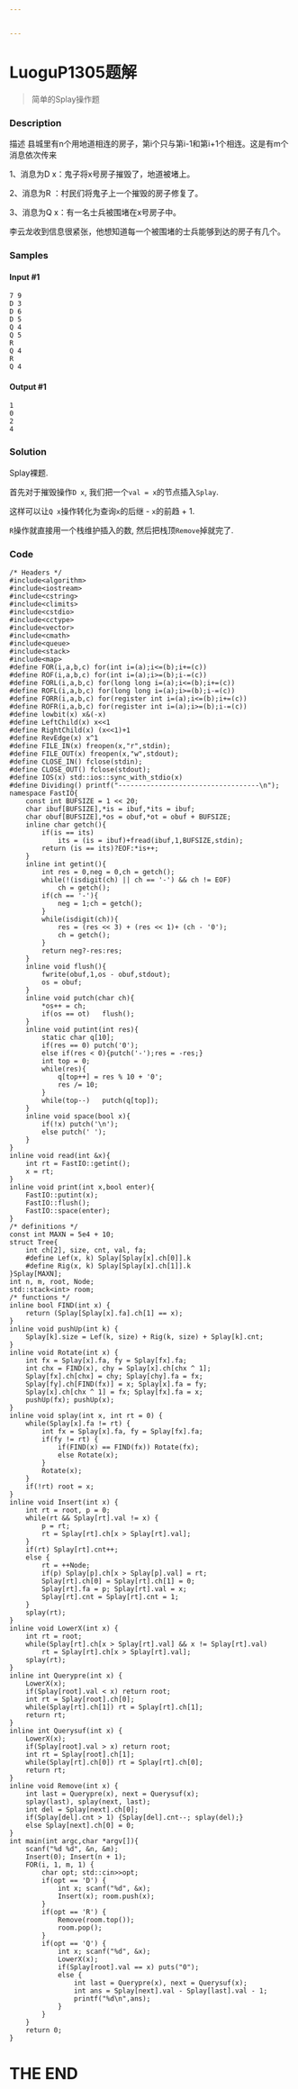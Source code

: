 ```yaml
---


---
```


<h1 id="luogup1305题解">LuoguP1305题解</h1>
<blockquote>
<p>简单的Splay操作题</p>
</blockquote>
<!--more-->
<h3 id="description">Description</h3>
<p>描述 县城里有n个用地道相连的房子，第i个只与第i-1和第i+1个相连。这是有m个消息依次传来</p>
<p>1、消息为D x：鬼子将x号房子摧毁了，地道被堵上。</p>
<p>2、消息为R ：村民们将鬼子上一个摧毁的房子修复了。</p>
<p>3、消息为Q x：有一名士兵被围堵在x号房子中。</p>
<p>李云龙收到信息很紧张，他想知道每一个被围堵的士兵能够到达的房子有几个。</p>
<h3 id="samples">Samples</h3>
<h4 id="input-1">Input #1</h4>
<pre class=" language-markdown"><code class="prism  language-markdown">7 9
D 3
D 6
D 5
Q 4
Q 5
R
Q 4
R
Q 4
</code></pre>
<h4 id="output-1">Output #1</h4>
<pre class=" language-markdown"><code class="prism  language-markdown">1
0
2
4
</code></pre>
<h3 id="solution">Solution</h3>
<p>Splay裸题.</p>
<p>首先对于摧毁操作<code>D x</code>, 我们把一个<code>val = x</code>的节点插入<code>Splay</code>.</p>
<p>这样可以让<code>Q x</code>操作转化为查询<code>x</code>的后继 - <code>x</code>的前趋 + 1.</p>
<p><code>R</code>操作就直接用一个栈维护插入的数, 然后把栈顶<code>Remove</code>掉就完了.</p>
<h3 id="code">Code</h3>
<pre class=" language-c"><code class="prism ++ language-c"><span class="token comment">/* Headers */</span>
<span class="token macro property">#<span class="token directive keyword">include</span><span class="token string">&lt;algorithm&gt;</span></span>
<span class="token macro property">#<span class="token directive keyword">include</span><span class="token string">&lt;iostream&gt;</span></span>
<span class="token macro property">#<span class="token directive keyword">include</span><span class="token string">&lt;cstring&gt;</span></span>
<span class="token macro property">#<span class="token directive keyword">include</span><span class="token string">&lt;climits&gt;</span></span>
<span class="token macro property">#<span class="token directive keyword">include</span><span class="token string">&lt;cstdio&gt;</span></span>
<span class="token macro property">#<span class="token directive keyword">include</span><span class="token string">&lt;cctype&gt;</span></span>
<span class="token macro property">#<span class="token directive keyword">include</span><span class="token string">&lt;vector&gt;</span></span>
<span class="token macro property">#<span class="token directive keyword">include</span><span class="token string">&lt;cmath&gt;</span></span>
<span class="token macro property">#<span class="token directive keyword">include</span><span class="token string">&lt;queue&gt;</span></span>
<span class="token macro property">#<span class="token directive keyword">include</span><span class="token string">&lt;stack&gt;</span></span>
<span class="token macro property">#<span class="token directive keyword">include</span><span class="token string">&lt;map&gt;</span></span>
<span class="token macro property">#<span class="token directive keyword">define</span> FOR(i,a,b,c) for(int i=(a);i&lt;=(b);i+=(c))</span>
<span class="token macro property">#<span class="token directive keyword">define</span> ROF(i,a,b,c) for(int i=(a);i&gt;=(b);i-=(c))</span>
<span class="token macro property">#<span class="token directive keyword">define</span> FORL(i,a,b,c) for(long long i=(a);i&lt;=(b);i+=(c))</span>
<span class="token macro property">#<span class="token directive keyword">define</span> ROFL(i,a,b,c) for(long long i=(a);i&gt;=(b);i-=(c))</span>
<span class="token macro property">#<span class="token directive keyword">define</span> FORR(i,a,b,c) for(register int i=(a);i&lt;=(b);i+=(c))</span>
<span class="token macro property">#<span class="token directive keyword">define</span> ROFR(i,a,b,c) for(register int i=(a);i&gt;=(b);i-=(c))</span>
<span class="token macro property">#<span class="token directive keyword">define</span> lowbit(x) x&amp;(-x)</span>
<span class="token macro property">#<span class="token directive keyword">define</span> LeftChild(x) x&lt;&lt;1</span>
<span class="token macro property">#<span class="token directive keyword">define</span> RightChild(x) (x&lt;&lt;1)+1</span>
<span class="token macro property">#<span class="token directive keyword">define</span> RevEdge(x) x^1</span>
<span class="token macro property">#<span class="token directive keyword">define</span> FILE_IN(x) freopen(x,"r",stdin);</span>
<span class="token macro property">#<span class="token directive keyword">define</span> FILE_OUT(x) freopen(x,"w",stdout);</span>
<span class="token macro property">#<span class="token directive keyword">define</span> CLOSE_IN() fclose(stdin);</span>
<span class="token macro property">#<span class="token directive keyword">define</span> CLOSE_OUT() fclose(stdout);</span>
<span class="token macro property">#<span class="token directive keyword">define</span> IOS(x) std::ios::sync_with_stdio(x)</span>
<span class="token macro property">#<span class="token directive keyword">define</span> Dividing() printf("-----------------------------------\n");</span>
namespace FastIO<span class="token punctuation">{</span>
    <span class="token keyword">const</span> <span class="token keyword">int</span> BUFSIZE <span class="token operator">=</span> <span class="token number">1</span> <span class="token operator">&lt;&lt;</span> <span class="token number">20</span><span class="token punctuation">;</span>
    <span class="token keyword">char</span> ibuf<span class="token punctuation">[</span>BUFSIZE<span class="token punctuation">]</span><span class="token punctuation">,</span><span class="token operator">*</span>is <span class="token operator">=</span> ibuf<span class="token punctuation">,</span><span class="token operator">*</span>its <span class="token operator">=</span> ibuf<span class="token punctuation">;</span>
    <span class="token keyword">char</span> obuf<span class="token punctuation">[</span>BUFSIZE<span class="token punctuation">]</span><span class="token punctuation">,</span><span class="token operator">*</span>os <span class="token operator">=</span> obuf<span class="token punctuation">,</span><span class="token operator">*</span>ot <span class="token operator">=</span> obuf <span class="token operator">+</span> BUFSIZE<span class="token punctuation">;</span>
    <span class="token keyword">inline</span> <span class="token keyword">char</span> <span class="token function">getch</span><span class="token punctuation">(</span><span class="token punctuation">)</span><span class="token punctuation">{</span>
        <span class="token keyword">if</span><span class="token punctuation">(</span>is <span class="token operator">==</span> its<span class="token punctuation">)</span>
            its <span class="token operator">=</span> <span class="token punctuation">(</span>is <span class="token operator">=</span> ibuf<span class="token punctuation">)</span><span class="token operator">+</span><span class="token function">fread</span><span class="token punctuation">(</span>ibuf<span class="token punctuation">,</span><span class="token number">1</span><span class="token punctuation">,</span>BUFSIZE<span class="token punctuation">,</span><span class="token constant">stdin</span><span class="token punctuation">)</span><span class="token punctuation">;</span>
        <span class="token keyword">return</span> <span class="token punctuation">(</span>is <span class="token operator">==</span> its<span class="token punctuation">)</span><span class="token operator">?</span><span class="token constant">EOF</span><span class="token punctuation">:</span><span class="token operator">*</span>is<span class="token operator">++</span><span class="token punctuation">;</span>
    <span class="token punctuation">}</span>
    <span class="token keyword">inline</span> <span class="token keyword">int</span> <span class="token function">getint</span><span class="token punctuation">(</span><span class="token punctuation">)</span><span class="token punctuation">{</span>
        <span class="token keyword">int</span> res <span class="token operator">=</span> <span class="token number">0</span><span class="token punctuation">,</span>neg <span class="token operator">=</span> <span class="token number">0</span><span class="token punctuation">,</span>ch <span class="token operator">=</span> <span class="token function">getch</span><span class="token punctuation">(</span><span class="token punctuation">)</span><span class="token punctuation">;</span>
        <span class="token keyword">while</span><span class="token punctuation">(</span><span class="token operator">!</span><span class="token punctuation">(</span><span class="token function">isdigit</span><span class="token punctuation">(</span>ch<span class="token punctuation">)</span> <span class="token operator">||</span> ch <span class="token operator">==</span> <span class="token string">'-'</span><span class="token punctuation">)</span> <span class="token operator">&amp;&amp;</span> ch <span class="token operator">!=</span> <span class="token constant">EOF</span><span class="token punctuation">)</span>
            ch <span class="token operator">=</span> <span class="token function">getch</span><span class="token punctuation">(</span><span class="token punctuation">)</span><span class="token punctuation">;</span>
        <span class="token keyword">if</span><span class="token punctuation">(</span>ch <span class="token operator">==</span> <span class="token string">'-'</span><span class="token punctuation">)</span><span class="token punctuation">{</span>
            neg <span class="token operator">=</span> <span class="token number">1</span><span class="token punctuation">;</span>ch <span class="token operator">=</span> <span class="token function">getch</span><span class="token punctuation">(</span><span class="token punctuation">)</span><span class="token punctuation">;</span>
        <span class="token punctuation">}</span>
        <span class="token keyword">while</span><span class="token punctuation">(</span><span class="token function">isdigit</span><span class="token punctuation">(</span>ch<span class="token punctuation">)</span><span class="token punctuation">)</span><span class="token punctuation">{</span>
            res <span class="token operator">=</span> <span class="token punctuation">(</span>res <span class="token operator">&lt;&lt;</span> <span class="token number">3</span><span class="token punctuation">)</span> <span class="token operator">+</span> <span class="token punctuation">(</span>res <span class="token operator">&lt;&lt;</span> <span class="token number">1</span><span class="token punctuation">)</span><span class="token operator">+</span> <span class="token punctuation">(</span>ch <span class="token operator">-</span> <span class="token string">'0'</span><span class="token punctuation">)</span><span class="token punctuation">;</span>
            ch <span class="token operator">=</span> <span class="token function">getch</span><span class="token punctuation">(</span><span class="token punctuation">)</span><span class="token punctuation">;</span>
        <span class="token punctuation">}</span>
        <span class="token keyword">return</span> neg<span class="token operator">?</span><span class="token operator">-</span>res<span class="token punctuation">:</span>res<span class="token punctuation">;</span>
    <span class="token punctuation">}</span>
    <span class="token keyword">inline</span> <span class="token keyword">void</span> <span class="token function">flush</span><span class="token punctuation">(</span><span class="token punctuation">)</span><span class="token punctuation">{</span>
        <span class="token function">fwrite</span><span class="token punctuation">(</span>obuf<span class="token punctuation">,</span><span class="token number">1</span><span class="token punctuation">,</span>os <span class="token operator">-</span> obuf<span class="token punctuation">,</span><span class="token constant">stdout</span><span class="token punctuation">)</span><span class="token punctuation">;</span>
        os <span class="token operator">=</span> obuf<span class="token punctuation">;</span>
    <span class="token punctuation">}</span>
    <span class="token keyword">inline</span> <span class="token keyword">void</span> <span class="token function">putch</span><span class="token punctuation">(</span><span class="token keyword">char</span> ch<span class="token punctuation">)</span><span class="token punctuation">{</span>
        <span class="token operator">*</span>os<span class="token operator">++</span> <span class="token operator">=</span> ch<span class="token punctuation">;</span>
        <span class="token keyword">if</span><span class="token punctuation">(</span>os <span class="token operator">==</span> ot<span class="token punctuation">)</span>	<span class="token function">flush</span><span class="token punctuation">(</span><span class="token punctuation">)</span><span class="token punctuation">;</span>
    <span class="token punctuation">}</span>
    <span class="token keyword">inline</span> <span class="token keyword">void</span> <span class="token function">putint</span><span class="token punctuation">(</span><span class="token keyword">int</span> res<span class="token punctuation">)</span><span class="token punctuation">{</span>
        <span class="token keyword">static</span> <span class="token keyword">char</span> q<span class="token punctuation">[</span><span class="token number">10</span><span class="token punctuation">]</span><span class="token punctuation">;</span>
        <span class="token keyword">if</span><span class="token punctuation">(</span>res <span class="token operator">==</span> <span class="token number">0</span><span class="token punctuation">)</span> <span class="token function">putch</span><span class="token punctuation">(</span><span class="token string">'0'</span><span class="token punctuation">)</span><span class="token punctuation">;</span>
        <span class="token keyword">else</span> <span class="token keyword">if</span><span class="token punctuation">(</span>res <span class="token operator">&lt;</span> <span class="token number">0</span><span class="token punctuation">)</span><span class="token punctuation">{</span><span class="token function">putch</span><span class="token punctuation">(</span><span class="token string">'-'</span><span class="token punctuation">)</span><span class="token punctuation">;</span>res <span class="token operator">=</span> <span class="token operator">-</span>res<span class="token punctuation">;</span><span class="token punctuation">}</span>
        <span class="token keyword">int</span> top <span class="token operator">=</span> <span class="token number">0</span><span class="token punctuation">;</span>
        <span class="token keyword">while</span><span class="token punctuation">(</span>res<span class="token punctuation">)</span><span class="token punctuation">{</span>
            q<span class="token punctuation">[</span>top<span class="token operator">++</span><span class="token punctuation">]</span> <span class="token operator">=</span> res <span class="token operator">%</span> <span class="token number">10</span> <span class="token operator">+</span> <span class="token string">'0'</span><span class="token punctuation">;</span>
            res <span class="token operator">/</span><span class="token operator">=</span> <span class="token number">10</span><span class="token punctuation">;</span>
        <span class="token punctuation">}</span>
        <span class="token keyword">while</span><span class="token punctuation">(</span>top<span class="token operator">--</span><span class="token punctuation">)</span>	<span class="token function">putch</span><span class="token punctuation">(</span>q<span class="token punctuation">[</span>top<span class="token punctuation">]</span><span class="token punctuation">)</span><span class="token punctuation">;</span>
    <span class="token punctuation">}</span>
    <span class="token keyword">inline</span> <span class="token keyword">void</span> <span class="token function">space</span><span class="token punctuation">(</span>bool x<span class="token punctuation">)</span><span class="token punctuation">{</span>
    	<span class="token keyword">if</span><span class="token punctuation">(</span><span class="token operator">!</span>x<span class="token punctuation">)</span> <span class="token function">putch</span><span class="token punctuation">(</span><span class="token string">'\n'</span><span class="token punctuation">)</span><span class="token punctuation">;</span>
    	<span class="token keyword">else</span> <span class="token function">putch</span><span class="token punctuation">(</span><span class="token string">' '</span><span class="token punctuation">)</span><span class="token punctuation">;</span>
    <span class="token punctuation">}</span>
<span class="token punctuation">}</span>
<span class="token keyword">inline</span> <span class="token keyword">void</span> <span class="token function">read</span><span class="token punctuation">(</span><span class="token keyword">int</span> <span class="token operator">&amp;</span>x<span class="token punctuation">)</span><span class="token punctuation">{</span>
    <span class="token keyword">int</span> rt <span class="token operator">=</span> FastIO<span class="token punctuation">:</span><span class="token punctuation">:</span><span class="token function">getint</span><span class="token punctuation">(</span><span class="token punctuation">)</span><span class="token punctuation">;</span>
    x <span class="token operator">=</span> rt<span class="token punctuation">;</span>
<span class="token punctuation">}</span>
<span class="token keyword">inline</span> <span class="token keyword">void</span> <span class="token function">print</span><span class="token punctuation">(</span><span class="token keyword">int</span> x<span class="token punctuation">,</span>bool enter<span class="token punctuation">)</span><span class="token punctuation">{</span>
    FastIO<span class="token punctuation">:</span><span class="token punctuation">:</span><span class="token function">putint</span><span class="token punctuation">(</span>x<span class="token punctuation">)</span><span class="token punctuation">;</span>
    FastIO<span class="token punctuation">:</span><span class="token punctuation">:</span><span class="token function">flush</span><span class="token punctuation">(</span><span class="token punctuation">)</span><span class="token punctuation">;</span>
    FastIO<span class="token punctuation">:</span><span class="token punctuation">:</span><span class="token function">space</span><span class="token punctuation">(</span>enter<span class="token punctuation">)</span><span class="token punctuation">;</span>
<span class="token punctuation">}</span>
<span class="token comment">/* definitions */</span>
<span class="token keyword">const</span> <span class="token keyword">int</span> MAXN <span class="token operator">=</span> <span class="token number">5e4</span> <span class="token operator">+</span> <span class="token number">10</span><span class="token punctuation">;</span>
<span class="token keyword">struct</span> Tree<span class="token punctuation">{</span>
	<span class="token keyword">int</span> ch<span class="token punctuation">[</span><span class="token number">2</span><span class="token punctuation">]</span><span class="token punctuation">,</span> size<span class="token punctuation">,</span> cnt<span class="token punctuation">,</span> val<span class="token punctuation">,</span> fa<span class="token punctuation">;</span>
	<span class="token macro property">#<span class="token directive keyword">define</span> Lef(x, k) Splay[Splay[x].ch[0]].k</span>
	<span class="token macro property">#<span class="token directive keyword">define</span> Rig(x, k) Splay[Splay[x].ch[1]].k</span>
<span class="token punctuation">}</span>Splay<span class="token punctuation">[</span>MAXN<span class="token punctuation">]</span><span class="token punctuation">;</span>
<span class="token keyword">int</span> n<span class="token punctuation">,</span> m<span class="token punctuation">,</span> root<span class="token punctuation">,</span> Node<span class="token punctuation">;</span>
std<span class="token punctuation">:</span><span class="token punctuation">:</span>stack<span class="token operator">&lt;</span><span class="token keyword">int</span><span class="token operator">&gt;</span> room<span class="token punctuation">;</span>
<span class="token comment">/* functions */</span>
<span class="token keyword">inline</span> bool <span class="token function">FIND</span><span class="token punctuation">(</span><span class="token keyword">int</span> x<span class="token punctuation">)</span> <span class="token punctuation">{</span>
	<span class="token keyword">return</span> <span class="token punctuation">(</span>Splay<span class="token punctuation">[</span>Splay<span class="token punctuation">[</span>x<span class="token punctuation">]</span><span class="token punctuation">.</span>fa<span class="token punctuation">]</span><span class="token punctuation">.</span>ch<span class="token punctuation">[</span><span class="token number">1</span><span class="token punctuation">]</span> <span class="token operator">==</span> x<span class="token punctuation">)</span><span class="token punctuation">;</span>
<span class="token punctuation">}</span>
<span class="token keyword">inline</span> <span class="token keyword">void</span> <span class="token function">pushUp</span><span class="token punctuation">(</span><span class="token keyword">int</span> k<span class="token punctuation">)</span> <span class="token punctuation">{</span>
	Splay<span class="token punctuation">[</span>k<span class="token punctuation">]</span><span class="token punctuation">.</span>size <span class="token operator">=</span> <span class="token function">Lef</span><span class="token punctuation">(</span>k<span class="token punctuation">,</span> size<span class="token punctuation">)</span> <span class="token operator">+</span> <span class="token function">Rig</span><span class="token punctuation">(</span>k<span class="token punctuation">,</span> size<span class="token punctuation">)</span> <span class="token operator">+</span> Splay<span class="token punctuation">[</span>k<span class="token punctuation">]</span><span class="token punctuation">.</span>cnt<span class="token punctuation">;</span>	
<span class="token punctuation">}</span>
<span class="token keyword">inline</span> <span class="token keyword">void</span> <span class="token function">Rotate</span><span class="token punctuation">(</span><span class="token keyword">int</span> x<span class="token punctuation">)</span> <span class="token punctuation">{</span>
	<span class="token keyword">int</span> fx <span class="token operator">=</span> Splay<span class="token punctuation">[</span>x<span class="token punctuation">]</span><span class="token punctuation">.</span>fa<span class="token punctuation">,</span> fy <span class="token operator">=</span> Splay<span class="token punctuation">[</span>fx<span class="token punctuation">]</span><span class="token punctuation">.</span>fa<span class="token punctuation">;</span>
	<span class="token keyword">int</span> chx <span class="token operator">=</span> <span class="token function">FIND</span><span class="token punctuation">(</span>x<span class="token punctuation">)</span><span class="token punctuation">,</span> chy <span class="token operator">=</span> Splay<span class="token punctuation">[</span>x<span class="token punctuation">]</span><span class="token punctuation">.</span>ch<span class="token punctuation">[</span>chx <span class="token operator">^</span> <span class="token number">1</span><span class="token punctuation">]</span><span class="token punctuation">;</span>
	Splay<span class="token punctuation">[</span>fx<span class="token punctuation">]</span><span class="token punctuation">.</span>ch<span class="token punctuation">[</span>chx<span class="token punctuation">]</span> <span class="token operator">=</span> chy<span class="token punctuation">;</span> Splay<span class="token punctuation">[</span>chy<span class="token punctuation">]</span><span class="token punctuation">.</span>fa <span class="token operator">=</span> fx<span class="token punctuation">;</span>
	Splay<span class="token punctuation">[</span>fy<span class="token punctuation">]</span><span class="token punctuation">.</span>ch<span class="token punctuation">[</span><span class="token function">FIND</span><span class="token punctuation">(</span>fx<span class="token punctuation">)</span><span class="token punctuation">]</span> <span class="token operator">=</span> x<span class="token punctuation">;</span> Splay<span class="token punctuation">[</span>x<span class="token punctuation">]</span><span class="token punctuation">.</span>fa <span class="token operator">=</span> fy<span class="token punctuation">;</span>
	Splay<span class="token punctuation">[</span>x<span class="token punctuation">]</span><span class="token punctuation">.</span>ch<span class="token punctuation">[</span>chx <span class="token operator">^</span> <span class="token number">1</span><span class="token punctuation">]</span> <span class="token operator">=</span> fx<span class="token punctuation">;</span> Splay<span class="token punctuation">[</span>fx<span class="token punctuation">]</span><span class="token punctuation">.</span>fa <span class="token operator">=</span> x<span class="token punctuation">;</span>
	<span class="token function">pushUp</span><span class="token punctuation">(</span>fx<span class="token punctuation">)</span><span class="token punctuation">;</span> <span class="token function">pushUp</span><span class="token punctuation">(</span>x<span class="token punctuation">)</span><span class="token punctuation">;</span>
<span class="token punctuation">}</span>
<span class="token keyword">inline</span> <span class="token keyword">void</span> <span class="token function">splay</span><span class="token punctuation">(</span><span class="token keyword">int</span> x<span class="token punctuation">,</span> <span class="token keyword">int</span> rt <span class="token operator">=</span> <span class="token number">0</span><span class="token punctuation">)</span> <span class="token punctuation">{</span>
	<span class="token keyword">while</span><span class="token punctuation">(</span>Splay<span class="token punctuation">[</span>x<span class="token punctuation">]</span><span class="token punctuation">.</span>fa <span class="token operator">!=</span> rt<span class="token punctuation">)</span> <span class="token punctuation">{</span>
		<span class="token keyword">int</span> fx <span class="token operator">=</span> Splay<span class="token punctuation">[</span>x<span class="token punctuation">]</span><span class="token punctuation">.</span>fa<span class="token punctuation">,</span> fy <span class="token operator">=</span> Splay<span class="token punctuation">[</span>fx<span class="token punctuation">]</span><span class="token punctuation">.</span>fa<span class="token punctuation">;</span>
		<span class="token keyword">if</span><span class="token punctuation">(</span>fy <span class="token operator">!=</span> rt<span class="token punctuation">)</span> <span class="token punctuation">{</span>
			<span class="token keyword">if</span><span class="token punctuation">(</span><span class="token function">FIND</span><span class="token punctuation">(</span>x<span class="token punctuation">)</span> <span class="token operator">==</span> <span class="token function">FIND</span><span class="token punctuation">(</span>fx<span class="token punctuation">)</span><span class="token punctuation">)</span> <span class="token function">Rotate</span><span class="token punctuation">(</span>fx<span class="token punctuation">)</span><span class="token punctuation">;</span>
			<span class="token keyword">else</span> <span class="token function">Rotate</span><span class="token punctuation">(</span>x<span class="token punctuation">)</span><span class="token punctuation">;</span>
		<span class="token punctuation">}</span>
		<span class="token function">Rotate</span><span class="token punctuation">(</span>x<span class="token punctuation">)</span><span class="token punctuation">;</span>
	<span class="token punctuation">}</span>
	<span class="token keyword">if</span><span class="token punctuation">(</span><span class="token operator">!</span>rt<span class="token punctuation">)</span> root <span class="token operator">=</span> x<span class="token punctuation">;</span>
<span class="token punctuation">}</span>
<span class="token keyword">inline</span> <span class="token keyword">void</span> <span class="token function">Insert</span><span class="token punctuation">(</span><span class="token keyword">int</span> x<span class="token punctuation">)</span> <span class="token punctuation">{</span>
	<span class="token keyword">int</span> rt <span class="token operator">=</span> root<span class="token punctuation">,</span> p <span class="token operator">=</span> <span class="token number">0</span><span class="token punctuation">;</span>
	<span class="token keyword">while</span><span class="token punctuation">(</span>rt <span class="token operator">&amp;&amp;</span> Splay<span class="token punctuation">[</span>rt<span class="token punctuation">]</span><span class="token punctuation">.</span>val <span class="token operator">!=</span> x<span class="token punctuation">)</span> <span class="token punctuation">{</span>
		p <span class="token operator">=</span> rt<span class="token punctuation">;</span>
		rt <span class="token operator">=</span> Splay<span class="token punctuation">[</span>rt<span class="token punctuation">]</span><span class="token punctuation">.</span>ch<span class="token punctuation">[</span>x <span class="token operator">&gt;</span> Splay<span class="token punctuation">[</span>rt<span class="token punctuation">]</span><span class="token punctuation">.</span>val<span class="token punctuation">]</span><span class="token punctuation">;</span>
	<span class="token punctuation">}</span>
	<span class="token keyword">if</span><span class="token punctuation">(</span>rt<span class="token punctuation">)</span> Splay<span class="token punctuation">[</span>rt<span class="token punctuation">]</span><span class="token punctuation">.</span>cnt<span class="token operator">++</span><span class="token punctuation">;</span>
	<span class="token keyword">else</span> <span class="token punctuation">{</span>
		rt <span class="token operator">=</span> <span class="token operator">++</span>Node<span class="token punctuation">;</span>
		<span class="token keyword">if</span><span class="token punctuation">(</span>p<span class="token punctuation">)</span> Splay<span class="token punctuation">[</span>p<span class="token punctuation">]</span><span class="token punctuation">.</span>ch<span class="token punctuation">[</span>x <span class="token operator">&gt;</span> Splay<span class="token punctuation">[</span>p<span class="token punctuation">]</span><span class="token punctuation">.</span>val<span class="token punctuation">]</span> <span class="token operator">=</span> rt<span class="token punctuation">;</span>
		Splay<span class="token punctuation">[</span>rt<span class="token punctuation">]</span><span class="token punctuation">.</span>ch<span class="token punctuation">[</span><span class="token number">0</span><span class="token punctuation">]</span> <span class="token operator">=</span> Splay<span class="token punctuation">[</span>rt<span class="token punctuation">]</span><span class="token punctuation">.</span>ch<span class="token punctuation">[</span><span class="token number">1</span><span class="token punctuation">]</span> <span class="token operator">=</span> <span class="token number">0</span><span class="token punctuation">;</span>
		Splay<span class="token punctuation">[</span>rt<span class="token punctuation">]</span><span class="token punctuation">.</span>fa <span class="token operator">=</span> p<span class="token punctuation">;</span> Splay<span class="token punctuation">[</span>rt<span class="token punctuation">]</span><span class="token punctuation">.</span>val <span class="token operator">=</span> x<span class="token punctuation">;</span>
		Splay<span class="token punctuation">[</span>rt<span class="token punctuation">]</span><span class="token punctuation">.</span>cnt <span class="token operator">=</span> Splay<span class="token punctuation">[</span>rt<span class="token punctuation">]</span><span class="token punctuation">.</span>cnt <span class="token operator">=</span> <span class="token number">1</span><span class="token punctuation">;</span>
	<span class="token punctuation">}</span>
	<span class="token function">splay</span><span class="token punctuation">(</span>rt<span class="token punctuation">)</span><span class="token punctuation">;</span>
<span class="token punctuation">}</span>
<span class="token keyword">inline</span> <span class="token keyword">void</span> <span class="token function">LowerX</span><span class="token punctuation">(</span><span class="token keyword">int</span> x<span class="token punctuation">)</span> <span class="token punctuation">{</span>
	<span class="token keyword">int</span> rt <span class="token operator">=</span> root<span class="token punctuation">;</span>
	<span class="token keyword">while</span><span class="token punctuation">(</span>Splay<span class="token punctuation">[</span>rt<span class="token punctuation">]</span><span class="token punctuation">.</span>ch<span class="token punctuation">[</span>x <span class="token operator">&gt;</span> Splay<span class="token punctuation">[</span>rt<span class="token punctuation">]</span><span class="token punctuation">.</span>val<span class="token punctuation">]</span> <span class="token operator">&amp;&amp;</span> x <span class="token operator">!=</span> Splay<span class="token punctuation">[</span>rt<span class="token punctuation">]</span><span class="token punctuation">.</span>val<span class="token punctuation">)</span>
		rt <span class="token operator">=</span> Splay<span class="token punctuation">[</span>rt<span class="token punctuation">]</span><span class="token punctuation">.</span>ch<span class="token punctuation">[</span>x <span class="token operator">&gt;</span> Splay<span class="token punctuation">[</span>rt<span class="token punctuation">]</span><span class="token punctuation">.</span>val<span class="token punctuation">]</span><span class="token punctuation">;</span>
	<span class="token function">splay</span><span class="token punctuation">(</span>rt<span class="token punctuation">)</span><span class="token punctuation">;</span>
<span class="token punctuation">}</span>
<span class="token keyword">inline</span> <span class="token keyword">int</span> <span class="token function">Querypre</span><span class="token punctuation">(</span><span class="token keyword">int</span> x<span class="token punctuation">)</span> <span class="token punctuation">{</span>
	<span class="token function">LowerX</span><span class="token punctuation">(</span>x<span class="token punctuation">)</span><span class="token punctuation">;</span>
	<span class="token keyword">if</span><span class="token punctuation">(</span>Splay<span class="token punctuation">[</span>root<span class="token punctuation">]</span><span class="token punctuation">.</span>val <span class="token operator">&lt;</span> x<span class="token punctuation">)</span> <span class="token keyword">return</span> root<span class="token punctuation">;</span>
	<span class="token keyword">int</span> rt <span class="token operator">=</span> Splay<span class="token punctuation">[</span>root<span class="token punctuation">]</span><span class="token punctuation">.</span>ch<span class="token punctuation">[</span><span class="token number">0</span><span class="token punctuation">]</span><span class="token punctuation">;</span>
	<span class="token keyword">while</span><span class="token punctuation">(</span>Splay<span class="token punctuation">[</span>rt<span class="token punctuation">]</span><span class="token punctuation">.</span>ch<span class="token punctuation">[</span><span class="token number">1</span><span class="token punctuation">]</span><span class="token punctuation">)</span> rt <span class="token operator">=</span> Splay<span class="token punctuation">[</span>rt<span class="token punctuation">]</span><span class="token punctuation">.</span>ch<span class="token punctuation">[</span><span class="token number">1</span><span class="token punctuation">]</span><span class="token punctuation">;</span>
	<span class="token keyword">return</span> rt<span class="token punctuation">;</span>
<span class="token punctuation">}</span>
<span class="token keyword">inline</span> <span class="token keyword">int</span> <span class="token function">Querysuf</span><span class="token punctuation">(</span><span class="token keyword">int</span> x<span class="token punctuation">)</span> <span class="token punctuation">{</span>
	<span class="token function">LowerX</span><span class="token punctuation">(</span>x<span class="token punctuation">)</span><span class="token punctuation">;</span>
	<span class="token keyword">if</span><span class="token punctuation">(</span>Splay<span class="token punctuation">[</span>root<span class="token punctuation">]</span><span class="token punctuation">.</span>val <span class="token operator">&gt;</span> x<span class="token punctuation">)</span> <span class="token keyword">return</span> root<span class="token punctuation">;</span>
	<span class="token keyword">int</span> rt <span class="token operator">=</span> Splay<span class="token punctuation">[</span>root<span class="token punctuation">]</span><span class="token punctuation">.</span>ch<span class="token punctuation">[</span><span class="token number">1</span><span class="token punctuation">]</span><span class="token punctuation">;</span>
	<span class="token keyword">while</span><span class="token punctuation">(</span>Splay<span class="token punctuation">[</span>rt<span class="token punctuation">]</span><span class="token punctuation">.</span>ch<span class="token punctuation">[</span><span class="token number">0</span><span class="token punctuation">]</span><span class="token punctuation">)</span> rt <span class="token operator">=</span> Splay<span class="token punctuation">[</span>rt<span class="token punctuation">]</span><span class="token punctuation">.</span>ch<span class="token punctuation">[</span><span class="token number">0</span><span class="token punctuation">]</span><span class="token punctuation">;</span>
	<span class="token keyword">return</span> rt<span class="token punctuation">;</span>
<span class="token punctuation">}</span>
<span class="token keyword">inline</span> <span class="token keyword">void</span> <span class="token function">Remove</span><span class="token punctuation">(</span><span class="token keyword">int</span> x<span class="token punctuation">)</span> <span class="token punctuation">{</span>
	<span class="token keyword">int</span> last <span class="token operator">=</span> <span class="token function">Querypre</span><span class="token punctuation">(</span>x<span class="token punctuation">)</span><span class="token punctuation">,</span> next <span class="token operator">=</span> <span class="token function">Querysuf</span><span class="token punctuation">(</span>x<span class="token punctuation">)</span><span class="token punctuation">;</span>
	<span class="token function">splay</span><span class="token punctuation">(</span>last<span class="token punctuation">)</span><span class="token punctuation">,</span> <span class="token function">splay</span><span class="token punctuation">(</span>next<span class="token punctuation">,</span> last<span class="token punctuation">)</span><span class="token punctuation">;</span>
	<span class="token keyword">int</span> del <span class="token operator">=</span> Splay<span class="token punctuation">[</span>next<span class="token punctuation">]</span><span class="token punctuation">.</span>ch<span class="token punctuation">[</span><span class="token number">0</span><span class="token punctuation">]</span><span class="token punctuation">;</span>
	<span class="token keyword">if</span><span class="token punctuation">(</span>Splay<span class="token punctuation">[</span>del<span class="token punctuation">]</span><span class="token punctuation">.</span>cnt <span class="token operator">&gt;</span> <span class="token number">1</span><span class="token punctuation">)</span> <span class="token punctuation">{</span>Splay<span class="token punctuation">[</span>del<span class="token punctuation">]</span><span class="token punctuation">.</span>cnt<span class="token operator">--</span><span class="token punctuation">;</span> <span class="token function">splay</span><span class="token punctuation">(</span>del<span class="token punctuation">)</span><span class="token punctuation">;</span><span class="token punctuation">}</span>
	<span class="token keyword">else</span> Splay<span class="token punctuation">[</span>next<span class="token punctuation">]</span><span class="token punctuation">.</span>ch<span class="token punctuation">[</span><span class="token number">0</span><span class="token punctuation">]</span> <span class="token operator">=</span> <span class="token number">0</span><span class="token punctuation">;</span>
<span class="token punctuation">}</span>
<span class="token keyword">int</span> <span class="token function">main</span><span class="token punctuation">(</span><span class="token keyword">int</span> argc<span class="token punctuation">,</span><span class="token keyword">char</span> <span class="token operator">*</span>argv<span class="token punctuation">[</span><span class="token punctuation">]</span><span class="token punctuation">)</span><span class="token punctuation">{</span>
	<span class="token function">scanf</span><span class="token punctuation">(</span><span class="token string">"%d %d"</span><span class="token punctuation">,</span> <span class="token operator">&amp;</span>n<span class="token punctuation">,</span> <span class="token operator">&amp;</span>m<span class="token punctuation">)</span><span class="token punctuation">;</span>
	<span class="token function">Insert</span><span class="token punctuation">(</span><span class="token number">0</span><span class="token punctuation">)</span><span class="token punctuation">;</span> <span class="token function">Insert</span><span class="token punctuation">(</span>n <span class="token operator">+</span> <span class="token number">1</span><span class="token punctuation">)</span><span class="token punctuation">;</span>
	<span class="token function">FOR</span><span class="token punctuation">(</span>i<span class="token punctuation">,</span> <span class="token number">1</span><span class="token punctuation">,</span> m<span class="token punctuation">,</span> <span class="token number">1</span><span class="token punctuation">)</span> <span class="token punctuation">{</span>
		<span class="token keyword">char</span> opt<span class="token punctuation">;</span> std<span class="token punctuation">:</span><span class="token punctuation">:</span>cin<span class="token operator">&gt;&gt;</span>opt<span class="token punctuation">;</span>
		<span class="token keyword">if</span><span class="token punctuation">(</span>opt <span class="token operator">==</span> <span class="token string">'D'</span><span class="token punctuation">)</span> <span class="token punctuation">{</span>
			<span class="token keyword">int</span> x<span class="token punctuation">;</span> <span class="token function">scanf</span><span class="token punctuation">(</span><span class="token string">"%d"</span><span class="token punctuation">,</span> <span class="token operator">&amp;</span>x<span class="token punctuation">)</span><span class="token punctuation">;</span>
			<span class="token function">Insert</span><span class="token punctuation">(</span>x<span class="token punctuation">)</span><span class="token punctuation">;</span> room<span class="token punctuation">.</span><span class="token function">push</span><span class="token punctuation">(</span>x<span class="token punctuation">)</span><span class="token punctuation">;</span>
		<span class="token punctuation">}</span>
		<span class="token keyword">if</span><span class="token punctuation">(</span>opt <span class="token operator">==</span> <span class="token string">'R'</span><span class="token punctuation">)</span> <span class="token punctuation">{</span>
			<span class="token function">Remove</span><span class="token punctuation">(</span>room<span class="token punctuation">.</span><span class="token function">top</span><span class="token punctuation">(</span><span class="token punctuation">)</span><span class="token punctuation">)</span><span class="token punctuation">;</span> 
			room<span class="token punctuation">.</span><span class="token function">pop</span><span class="token punctuation">(</span><span class="token punctuation">)</span><span class="token punctuation">;</span>
		<span class="token punctuation">}</span>
		<span class="token keyword">if</span><span class="token punctuation">(</span>opt <span class="token operator">==</span> <span class="token string">'Q'</span><span class="token punctuation">)</span> <span class="token punctuation">{</span>
			<span class="token keyword">int</span> x<span class="token punctuation">;</span> <span class="token function">scanf</span><span class="token punctuation">(</span><span class="token string">"%d"</span><span class="token punctuation">,</span> <span class="token operator">&amp;</span>x<span class="token punctuation">)</span><span class="token punctuation">;</span>
			<span class="token function">LowerX</span><span class="token punctuation">(</span>x<span class="token punctuation">)</span><span class="token punctuation">;</span>
			<span class="token keyword">if</span><span class="token punctuation">(</span>Splay<span class="token punctuation">[</span>root<span class="token punctuation">]</span><span class="token punctuation">.</span>val <span class="token operator">==</span> x<span class="token punctuation">)</span> <span class="token function">puts</span><span class="token punctuation">(</span><span class="token string">"0"</span><span class="token punctuation">)</span><span class="token punctuation">;</span>
			<span class="token keyword">else</span> <span class="token punctuation">{</span>
				<span class="token keyword">int</span> last <span class="token operator">=</span> <span class="token function">Querypre</span><span class="token punctuation">(</span>x<span class="token punctuation">)</span><span class="token punctuation">,</span> next <span class="token operator">=</span> <span class="token function">Querysuf</span><span class="token punctuation">(</span>x<span class="token punctuation">)</span><span class="token punctuation">;</span>
				<span class="token keyword">int</span> ans <span class="token operator">=</span> Splay<span class="token punctuation">[</span>next<span class="token punctuation">]</span><span class="token punctuation">.</span>val <span class="token operator">-</span> Splay<span class="token punctuation">[</span>last<span class="token punctuation">]</span><span class="token punctuation">.</span>val <span class="token operator">-</span> <span class="token number">1</span><span class="token punctuation">;</span>
				<span class="token function">printf</span><span class="token punctuation">(</span><span class="token string">"%d\n"</span><span class="token punctuation">,</span>ans<span class="token punctuation">)</span><span class="token punctuation">;</span>
			<span class="token punctuation">}</span>
		<span class="token punctuation">}</span>
	<span class="token punctuation">}</span>
	<span class="token keyword">return</span> <span class="token number">0</span><span class="token punctuation">;</span>
<span class="token punctuation">}</span>
</code></pre>
<h1 id="the-end">THE END</h1>

<!--stackedit_data:
eyJoaXN0b3J5IjpbMjAwOTEyNDY0Ml19
-->